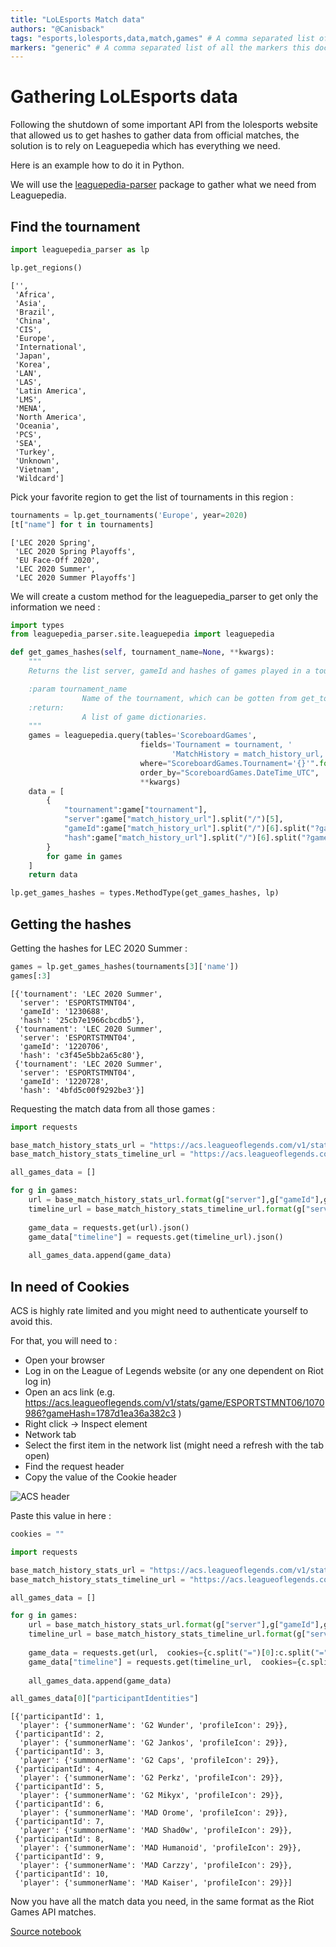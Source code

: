 ```yaml
---
title: "LoLEsports Match data"
authors: "@Canisback" 
tags: "esports,lolesports,data,match,games" # A comma separated list of the tags this document has
markers: "generic" # A comma separated list of all the markers this document has
---
```



# Gathering LoLEsports data

Following the shutdown of some important API from the lolesports website that allowed us to get hashes to gather data from official matches, the solution is to rely on Leaguepedia which has everything we need.

Here is an example how to do it in Python.

We will use the [leaguepedia-parser](https://pypi.org/project/leaguepedia-parser/) package to gather what we need from Leaguepedia.

## Find the tournament


```python
import leaguepedia_parser as lp

lp.get_regions()
```




    ['',
     'Africa',
     'Asia',
     'Brazil',
     'China',
     'CIS',
     'Europe',
     'International',
     'Japan',
     'Korea',
     'LAN',
     'LAS',
     'Latin America',
     'LMS',
     'MENA',
     'North America',
     'Oceania',
     'PCS',
     'SEA',
     'Turkey',
     'Unknown',
     'Vietnam',
     'Wildcard']



Pick your favorite region to get the list of tournaments in this region : 


```python
tournaments = lp.get_tournaments('Europe', year=2020)
[t["name"] for t in tournaments]
```




    ['LEC 2020 Spring',
     'LEC 2020 Spring Playoffs',
     'EU Face-Off 2020',
     'LEC 2020 Summer',
     'LEC 2020 Summer Playoffs']



We will create a custom method for the leaguepedia_parser to get only the information we need : 


```python
import types
from leaguepedia_parser.site.leaguepedia import leaguepedia

def get_games_hashes(self, tournament_name=None, **kwargs):
    """
    Returns the list server, gameId and hashes of games played in a tournament.

    :param tournament_name
                Name of the tournament, which can be gotten from get_tournaments().
    :return:
                A list of game dictionaries.
    """
    games = leaguepedia.query(tables='ScoreboardGames',
                             fields='Tournament = tournament, '
                                    'MatchHistory = match_history_url, ',
                             where="ScoreboardGames.Tournament='{}'".format(tournament_name),
                             order_by="ScoreboardGames.DateTime_UTC",
                             **kwargs)
    data = [
        {
            "tournament":game["tournament"],
            "server":game["match_history_url"].split("/")[5],
            "gameId":game["match_history_url"].split("/")[6].split("?gameHash=")[0],
            "hash":game["match_history_url"].split("/")[6].split("?gameHash=")[1],
        }
        for game in games
    ]
    return data

lp.get_games_hashes = types.MethodType(get_games_hashes, lp)
```

## Getting the hashes

Getting the hashes for LEC 2020 Summer : 


```python
games = lp.get_games_hashes(tournaments[3]['name'])
games[:3]
```




    [{'tournament': 'LEC 2020 Summer',
      'server': 'ESPORTSTMNT04',
      'gameId': '1230688',
      'hash': '25cb7e1966cbcdb5'},
     {'tournament': 'LEC 2020 Summer',
      'server': 'ESPORTSTMNT04',
      'gameId': '1220706',
      'hash': 'c3f45e5bb2a65c80'},
     {'tournament': 'LEC 2020 Summer',
      'server': 'ESPORTSTMNT04',
      'gameId': '1220728',
      'hash': '4bfd5c00f9292be3'}]



Requesting the match data from all those games : 


```python
import requests

base_match_history_stats_url = "https://acs.leagueoflegends.com/v1/stats/game/{}/{}?gameHash={}"
base_match_history_stats_timeline_url = "https://acs.leagueoflegends.com/v1/stats/game/{}/{}/timeline?gameHash={}"

all_games_data = []

for g in games:
    url = base_match_history_stats_url.format(g["server"],g["gameId"],g["hash"])
    timeline_url = base_match_history_stats_timeline_url.format(g["server"],g["gameId"],g["hash"])
    
    game_data = requests.get(url).json()
    game_data["timeline"] = requests.get(timeline_url).json()
    
    all_games_data.append(game_data)
```

## In need of Cookies

ACS is highly rate limited and you might need to authenticate yourself to avoid this.

For that, you will need to : 
 * Open your browser
 * Log in on the League of Legends website (or any one dependent on Riot log in)
 * Open an acs link (e.g. https://acs.leagueoflegends.com/v1/stats/game/ESPORTSTMNT06/1070986?gameHash=1787d1ea36a382c3 )
 * Right click -> Inspect element
 * Network tab
 * Select the first item in the network list (might need a refresh with the tab open)
 * Find the request header
 * Copy the value of the Cookie header

![ACS header](https://canisback.com/images/acs.png)

Paste this value in here : 


```python
cookies = ""
```


```python
import requests

base_match_history_stats_url = "https://acs.leagueoflegends.com/v1/stats/game/{}/{}?gameHash={}"
base_match_history_stats_timeline_url = "https://acs.leagueoflegends.com/v1/stats/game/{}/{}/timeline?gameHash={}"

all_games_data = []

for g in games:
    url = base_match_history_stats_url.format(g["server"],g["gameId"],g["hash"])
    timeline_url = base_match_history_stats_timeline_url.format(g["server"],g["gameId"],g["hash"])
    
    game_data = requests.get(url,  cookies={c.split("=")[0]:c.split("=")[1] for c in cookies.split(";")}).json()
    game_data["timeline"] = requests.get(timeline_url,  cookies={c.split("=")[0]:c.split("=")[1] for c in cookies.split(";")}).json()
    
    all_games_data.append(game_data)
```


```python
all_games_data[0]["participantIdentities"]
```




    [{'participantId': 1,
      'player': {'summonerName': 'G2 Wunder', 'profileIcon': 29}},
     {'participantId': 2,
      'player': {'summonerName': 'G2 Jankos', 'profileIcon': 29}},
     {'participantId': 3,
      'player': {'summonerName': 'G2 Caps', 'profileIcon': 29}},
     {'participantId': 4,
      'player': {'summonerName': 'G2 Perkz', 'profileIcon': 29}},
     {'participantId': 5,
      'player': {'summonerName': 'G2 Mikyx', 'profileIcon': 29}},
     {'participantId': 6,
      'player': {'summonerName': 'MAD Orome', 'profileIcon': 29}},
     {'participantId': 7,
      'player': {'summonerName': 'MAD Shad0w', 'profileIcon': 29}},
     {'participantId': 8,
      'player': {'summonerName': 'MAD Humanoid', 'profileIcon': 29}},
     {'participantId': 9,
      'player': {'summonerName': 'MAD Carzzy', 'profileIcon': 29}},
     {'participantId': 10,
      'player': {'summonerName': 'MAD Kaiser', 'profileIcon': 29}}]



Now you have all the match data you need, in the same format as the Riot Games API matches.

[Source notebook](https://canisback.com/notebooks/lolesports.ipynb)
